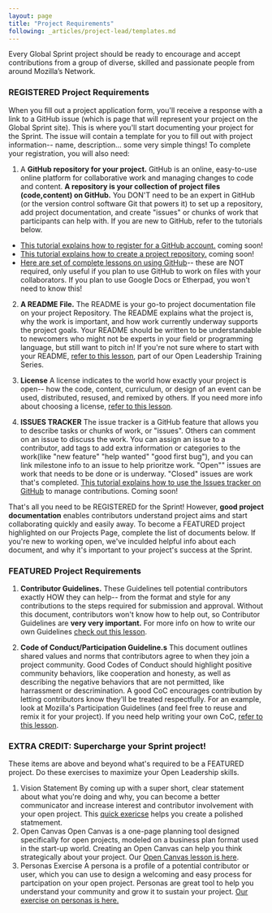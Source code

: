 ```yaml
---
layout: page
title: "Project Requirements"
following: _articles/project-lead/templates.md
---
```

Every Global Sprint project should be ready to encourage and accept contributions from a group of diverse, skilled and passionate people from around Mozilla’s Network.

### REGISTERED Project Requirements
When you fill out a project application form, you'll receive a response with a link to a GitHub issue (which is page that will represent your project on the Global Sprint site). This is where you'll start documenting your project for the Sprint. The issue will contain a template for you to fill out with project information-- name, description... some very simple things! To complete your registration, you will also need:

1. A **GitHub repository for your project.**
GitHub is an online, easy-to-use online platform for collaborative work and managing changes to code and content. **A repository is your collection of project files (code,content) on GitHub.** You DON'T need to be an expert in GitHub (or the version control software Git that powers it) to set up a repository, add project documentation, and create "issues" or chunks of work that participants can help with. If you are new to GitHub, refer to the tutorials below.

* [This tutorial explains how to register for a GitHub account.]() coming soon!
* [This tutorial explains how to create a project repository.]() coming soon!
* [Here are set of complete lessons on using GitHub](https://mozilla.github.io/open-leadership-training-series/articles/get-your-project-online/introducing-github-for-collaborative-work-and-version-control/)-- these are NOT required, only useful if you plan to use GitHub to work on files with your collaborators. If you plan to use Google Docs or Etherpad, you won't need to know this!

2. **A README File.**
The README is your go-to project documentation file on your project Repository. The README explains what the project is, why the work is important, and how work currently underway supports the project goals. Your README should be written to be understandable to newcomers who might not be experts in your field or programming language, but still want to pitch in! If you're not sure where to start with your README, [refer to this lesson](https://mozilla.github.io/open-leadership-training-series/articles/opening-your-project/write-a-great-project-readme/), part of our Open Leadership Training Series.

3. **License**
A license indicates to the world how exactly your project is open-- how the code, content, curriculum, or design of an event can be used, distributed, resused, and remixed by others. If you need more info about choosing a license, [refer to this lesson](https://mozilla.github.io/open-leadership-training-series/articles/get-your-project-online/sharing-your-work-in-the-open/).

4. **ISSUES TRACKER**
The issue tracker is a GitHub feature that allows you to describe tasks or chunks of work, or "issues". Others can comment on an issue to discuss the work. You can assign an issue to a contributor, add tags to add extra information or categories to the work(like "new feature" "help wanted" "good first bug"), and you can link milestone info to an issue to help prioritze work. "Open"" issues are work that needs to be done or is underway. "Closed" issues are work that's completed. [This tutorial explains how to use the Issues tracker on GitHub]() to manage contributions. Coming soon!

That's all you need to be REGISTERED for the Sprint! However, **good project documentation** enables contributors understand project aims and start collaborating quickly and easily away. To become a FEATURED project highlighted on our Projects Page, complete the list of documents below. If you're new to working open, we've inculded helpful info about each document, and why it's important to your project's success at the Sprint.

### FEATURED Project Requirements
1. **Contributor Guidelines.**
These Guidelines tell potential contributors exactly HOW they can help-- from the format and style for any contributions to  the steps required for submission and approval. Without this document, contributors won't know how to help out, so Contributor Guidelines are **very very important.** For more info on how to write our own Guidelines [check out this lesson](https://mozilla.github.io/open-leadership-training-series/articles/building-communities-of-contributors/write-contributor-guidelines/).

2. **Code of Conduct/Participation Guideline.s**
This document outlines shared values and norms that contributors agree to when they join a  project community. Good Codes of Conduct should highlight positive community behaviors, like cooperation and honesty, as well as describing the negative behaviors that are not permitted, like harrassment or descrimination. A good CoC encourages contribution by letting contributors know they'll be treated respectfully. For an example, look at Mozilla's Participation Guidelines (and feel free to reuse and remix it for your project). If you need help writing your own CoC, [refer to this lesson](https://mozilla.github.io/open-leadership-training-series/articles/building-communities-of-contributors/write-a-code-of-conduct/).


### EXTRA CREDIT: Supercharge your Sprint project!

These items are above and beyond what's required to be a FEATURED project. Do these exercises to maximize your Open Leadership skills.

1. Vision Statement
By coming up with a super short, clear statement about what you're doing and why, you can become a better communicator and increase interest and contributor involvement with your open project. This [quick exericse](https://mozilla.github.io/open-leadership-training-series/articles/introduction-to-open-leadership/stating-your-project-vision/) helps you create a polished statmement.
2. Open Canvas
Open Canvas is a one-page planning tool designed specifically for open projects, modeled on a business plan format used in the start-up world. Creating an Open Canvas can help you think strategically about your project. Our [Open Canvas lesson is here](https://mozilla.github.io/open-leadership-training-series/articles/opening-your-project/develop-an-open-project-strategy-with-open-canvas/).
3. Personas Exercise
A persona is a profile of a potential contributor or user, which you can use to design a welcoming and easy process for partcipation on your open project. Personas are great tool to help you understand your community and grow it to sustain your project. [Our exercise on personas is here.](https://mozilla.github.io/open-leadership-training-series/articles/building-communities-of-contributors/bring-on-contributors-using-personas-and-pathways/)
